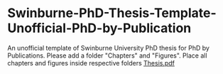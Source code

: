# Swinburne-PhD-Thesis-Template-Unofficial-PhD-by-Publication
An unofficial template of Swinburne University PhD thesis for PhD by Publications. Please add a folder "Chapters" and "Figures". Place all chapters and figures
inside respective folders 
[Thesis.pdf](https://github.com/kaneezfizza/Swinburne-PhD-Thesis-Template-Unofficial-PhD-by-Publication/files/10119713/Thesis.pdf)
